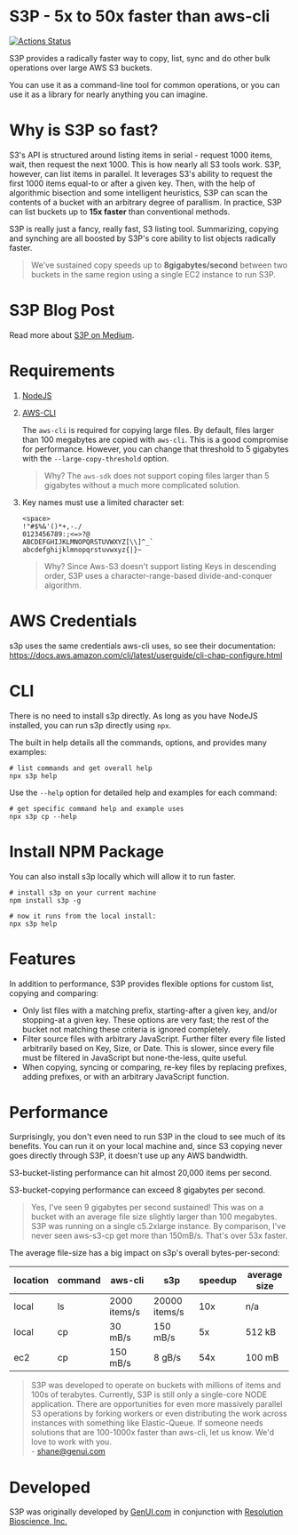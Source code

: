 # S3P - 5x to 50x faster than aws-cli

[![Actions Status](https://github.com/generalui/s3p/workflows/test/badge.svg)](https://github.com/generalui/s3p/actions)

S3P provides a radically faster way to copy, list, sync and do other bulk operations over large AWS S3 buckets.

You can use it as a command-line tool for common operations, or you can use it as a library for nearly anything you can imagine.

# Why is S3P so fast?

S3's API is structured around listing items in serial - request 1000 items, wait, then request the next 1000. This is how nearly all S3 tools work. S3P, however, can list items in parallel. It leverages S3's ability to request the first 1000 items equal-to or after a given key. Then, with the help of algorithmic bisection and some intelligent heuristics, S3P can scan the contents of a bucket with an arbitrary degree of parallism. In practice, S3P can list buckets up to **15x faster** than conventional methods.

S3P is really just a fancy, really fast, S3 listing tool. Summarizing, copying and synching are all boosted by S3P's core ability to list objects radically faster.

> We've sustained copy speeds up to **8gigabytes/second** between two buckets in the same region using a single EC2 instance to run S3P.

# S3P Blog Post

Read more about [S3P on Medium](https://medium.com/@shanebdavis/s3p-massively-parallel-s3-copying-9a9e466d0d74).

# Requirements

1. [NodeJS](https://nodejs.org/en/download/)
2. [AWS-CLI](https://docs.aws.amazon.com/cli/latest/userguide/cli-chap-install.html)

    The `aws-cli` is required for copying large files. By default, files larger than 100 megabytes are copied with `aws-cli`. This is a good compromise for performance. However, you can change that threshold to 5 gigabytes with the `--large-copy-threshold` option.
    > Why? The `aws-sdk` does not support coping files larger than 5 gigabytes without a much more complicated solution.

3. Key names must use a limited character set:
    ```
    <space>
    !"#$%&'()*+,-./
    0123456789:;<=>?@
    ABCDEFGHIJKLMNOPQRSTUVWXYZ[\\]^_`
    abcdefghijklmnopqrstuvwxyz{|}~
    ```
    > Why? Since Aws-S3 doesn't support listing Keys in descending order, S3P uses a character-range-based divide-and-conquer algorithm.

# AWS Credentials

s3p uses the same credentials aws-cli uses, so see their documentation: https://docs.aws.amazon.com/cli/latest/userguide/cli-chap-configure.html

# CLI

There is no need to install s3p directly. As long as you have NodeJS installed, you can run s3p directly using `npx`.

The built in help details all the commands, options, and provides many examples:

```shell
# list commands and get overall help
npx s3p help
```

Use the `--help` option for detailed help and examples for each command:

```shell
# get specific command help and example uses
npx s3p cp --help
```

# Install NPM Package

You can also install s3p locally which will allow it to run faster.
```shell
# install s3p on your current machine
npm install s3p -g

# now it runs from the local install:
npx s3p help
```

# Features

In addition to performance, S3P provides flexible options for custom list, copying and comparing:

- Only list files with a matching prefix, starting-after a given key, and/or stopping-at a given key. These options are very fast; the rest of the bucket not matching these criteria is ignored completely.
- Filter source files with arbitrary JavaScript. Further filter every file listed arbitrarily based on Key, Size, or Date. This is slower, since every file must be filtered in JavaScript but none-the-less, quite useful.
- When copying, syncing or comparing, re-key files by replacing prefixes, adding prefixes, or with an arbitrary JavaScript function.

# Performance

Surprisingly, you don't even need to run S3P in the cloud to see much of its benefits. You can run it on your local machine and, since S3 copying never goes directly through S3P, it doesn't use up any AWS bandwidth.

S3-bucket-listing performance can hit almost 20,000 items per second.

S3-bucket-copying performance can exceed 8 gigabytes per second.

> Yes, I've seen 9 gigabytes per second sustained! This was on a bucket with an average file size slightly larger than 100 megabytes. S3P was running on a single c5.2xlarge instance. By comparison, I've never seen aws-s3-cp get more than 150mB/s. That's over 53x faster.

The average file-size has a big impact on s3p's overall bytes-per-second:

|location | command | aws-cli | s3p              | speedup | average size |
|   -     |-        |-        |-                 |-        | - |
|local     | ls      | 2000 items/s  | 20000 items/s       | 10x    | n/a|
|local     | cp      | 30 mB/s       | 150 mB/s    | 5x    | 512 kB |
|ec2      | cp      | 150 mB/s      | 8 gB/s    | 54x    | 100 mB |

> S3P was developed to operate on buckets with millions of items and 100s of terabytes. Currently, S3P is still only a single-core NODE application. There are opportunities for even more massively parallel S3 operations by forking workers or even distributing the work across instances with something like Elastic-Queue. If someone needs solutions that are 100-1000x faster than aws-cli, let us know. We'd love to work with you.<br>-
shane@genui.com

# Developed

S3P was originally developed by [GenUI.com](https://www.genui.com/) in conjunction with [Resolution Bioscience, Inc.](http://www.resolutionbio.com/)